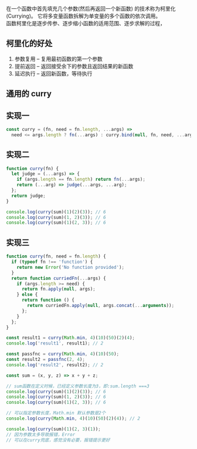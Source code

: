 在一个函数中首先填充几个参数(然后再返回一个新函数) 的技术称为柯里化(Currying)。
它将多变量函数拆解为单变量的多个函数的依次调用。  
函数柯里化是逐步传参、逐步缩小函数的适用范围、逐步求解的过程，

## 柯里化的好处

1. 参数复用 – 复用最初函数的第一个参数
2. 提前返回 – 返回接受余下的参数且返回结果的新函数
3. 延迟执行 – 返回新函数，等待执行

## 通用的 curry

<!-- 柯里化一个函数。使用递归。 如果提供的参数(args)数量足够，调用传递函数 fn 。否则
返回一个柯里化后的函数 fn ，期望剩下的参数。如果你想柯里化一个接受可变参数数量的
函数(可变参数数量的函数，例如 Math.min() )，你可以选择将参数个数传递给第二个参数
arity。 -->

## 实现一

```js
const curry = (fn, need = fn.length, ...args) =>
  need <= args.length ? fn(...args) : curry.bind(null, fn, need, ...args);
```

## 实现二

```javascript
function curry(fn) {
  let judge = (...args) => {
    if (args.length == fn.length) return fn(...args);
    return (...arg) => judge(...args, ...arg);
  };
  return judge;
}

console.log(curry(sum)(1)(2)(3)); // 6
console.log(curry(sum)(1, 2)(3)); // 6
console.log(curry(sum)(1)(2, 3)); // 6
```

## 实现三

```js
function curry(fn, need = fn.length) {
  if (typeof fn !== 'function') {
    return new Error('No function provided');
  }
  return function curriedFn(...args) {
    if (args.length >= need) {
      return fn.apply(null, args);
    } else {
      return function () {
        return curriedFn.apply(null, args.concat(...arguments));
      };
    }
  };
}

const result1 = curry(Math.min, 4)(10)(50)(2)(4);
console.log('result1', result1); // 2

const passfnc = curry(Math.min, 4)(10)(50);
const result2 = passfnc(2, 4);
console.log('result2', result2); // 2

const sum = (x, y, z) => x + y + z;

// sum函数在定义时候，已经定义参数长度为3，即:sum.length ===3
console.log(curry(sum)(1)(2)(3)); // 6
console.log(curry(sum)(1, 2)(3)); // 6
console.log(curry(sum)(1)(2, 3)); // 6

// 可以指定参数长度，Math.min 默认参数是2个
console.log(curry(Math.min, 4)(10)(50)(2)(4)); // 2

console.log(curry(sum)(1)(2, 3)(1));
// 因为参数太多导致报错，Error
// 可以在curry兜底，感觉没有必要，报错提示更好
```
